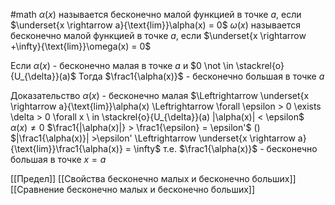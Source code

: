 #math 
$\alpha(x)$ называется бесконечно малой функцией в точке $a$, если $\underset{x \rightarrow a}{\text{lim}}\alpha(x) = 0$
$\omega(x)$ называется бесконечно малой функцией в точке $a$, если $\underset{x \rightarrow +\infty}{\text{lim}}\omega(x) = 0$

Если $\alpha(x)$ - бесконечно малая в точке $a$ и $0 \not \in \stackrel{o}{U_{\delta}}(a)$
Тогда $\frac1{\alpha(x)}$ - бесконечно большая в точке $a$

Доказательство
$\alpha(x)$ - бесконечно малая $\Leftrightarrow \underset{x \rightarrow a}{\text{lim}}\alpha(x) \Leftrightarrow \forall \epsilon > 0 \exists \delta > 0 \forall x \ in \stackrel{o}{U_{\delta}}(a) |\alpha(x)| < \epsilon$
$\alpha(x) \neq 0$
$\frac1{|\alpha(x)|} > \frac1{\epsilon} = \epsilon'$ ()
$|\frac1{\alpha(x)}| >\epsilon' \Leftrightarrow \underset{x \rightarrow a}{\text{lim}}\frac1{\alpha(x)} = \infty$ т.е. $\frac1{\alpha(x)}$ - бесконечно большая в точке $x=a$

[[Предел]]
[[Свойства бесконечно малых и бесконечно больших]]
[[Сравнение бесконечно малых и бесконечно больших]]